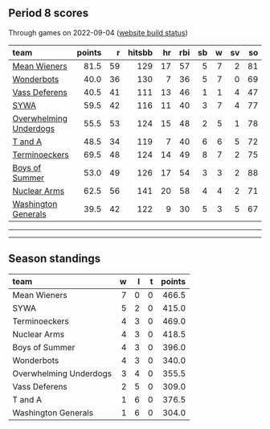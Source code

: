 

## Period 8 scores

Through games on 2022-09-04 ([website build status](https://github.com/brian-bot/pl-site/actions))


|team                                              | points|  r| hitsbb| hr| rbi| sb|  w| sv| so|   era|  whip|
|:-------------------------------------------------|------:|--:|------:|--:|---:|--:|--:|--:|--:|-----:|-----:|
|[Mean Wieners](./meanwieners)                     |   81.5| 59|    129| 17|  57|  5|  7|  2| 81| 1.628| 0.920|
|[Wonderbots](./wonderbots)                        |   40.0| 36|    130|  7|  36|  5|  7|  0| 69| 3.977| 1.360|
|[Vass Deferens](./vassdeferens)                   |   40.5| 41|    111| 13|  46|  1|  1|  4| 47| 2.630| 0.916|
|[SYWA](./sywa)                                    |   59.5| 42|    116| 11|  40|  3|  7|  4| 77| 2.042| 0.832|
|[Overwhelming Underdogs](./overwhelmingunderdogs) |   55.5| 53|    124| 15|  48|  2|  5|  1| 78| 3.265| 1.172|
|[T and A](./tanda)                                |   48.5| 34|    119|  7|  40|  6|  6|  5| 72| 3.808| 1.179|
|[Terminoeckers](./terminoeckers)                  |   69.5| 48|    124| 14|  49|  8|  7|  2| 75| 2.634| 0.878|
|[Boys of Summer](./boysofsummer)                  |   53.0| 49|    126| 17|  54|  3|  3|  2| 88| 5.205| 1.398|
|[Nuclear Arms](./nucleararms)                     |   62.5| 56|    141| 20|  58|  4|  4|  2| 71| 3.812| 1.365|
|[Washington Generals](./washingtongenerals)       |   39.5| 42|    122|  9|  30|  5|  3|  5| 67| 4.165| 1.309|

* * *
* * *

## Season standings


|team                   |  w|  l|  t| points|
|:----------------------|--:|--:|--:|------:|
|Mean Wieners           |  7|  0|  0|  466.5|
|SYWA                   |  5|  2|  0|  415.0|
|Terminoeckers          |  4|  3|  0|  469.0|
|Nuclear Arms           |  4|  3|  0|  418.5|
|Boys of Summer         |  4|  3|  0|  396.0|
|Wonderbots             |  4|  3|  0|  340.0|
|Overwhelming Underdogs |  3|  4|  0|  355.5|
|Vass Deferens          |  2|  5|  0|  309.0|
|T and A                |  1|  6|  0|  376.5|
|Washington Generals    |  1|  6|  0|  304.0|


